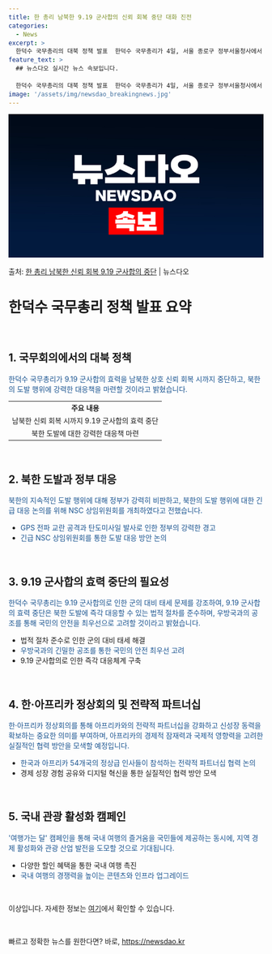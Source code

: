 ```yaml
---
title: 한 총리 남북한 9.19 군사합의 신뢰 회복 중단 대화 진전
categories:
  - News
excerpt: >
  한덕수 국무총리의 대북 정책 발표  한덕수 국무총리가 4일, 서울 종로구 정부서울청사에서 열린 제25회 국무…
feature_text: >
  ## 뉴스다오 실시간 뉴스 속보입니다.

  한덕수 국무총리의 대북 정책 발표  한덕수 국무총리가 4일, 서울 종로구 정부서울청사에서 열린 제25회 국무…
image: '/assets/img/newsdao_breakingnews.jpg'
---
```


![뉴스다오 속보](/assets/img/newsdao_breakingnews.jpg)

<p>출처: <a href="https://newsdao.kr/4091" rel="dofollow">한 총리 남북한 신뢰 회복 9.19 군사합의 중단</a> | 뉴스다오</p>

<h1>한덕수 국무총리 정책 발표 요약</h1>

<p data-ke-size="size16">&nbsp;</p>

<h2 data-ke-size="size26">1. 국무회의에서의 대북 정책</h2>

<p><span style="color: #1a5490;">한덕수 국무총리가 9.19 군사합의 효력을 남북한 상호 신뢰 회복 시까지 중단하고, 북한의 도발 행위에 강력한 대응책을 마련할 것이라고 밝혔습니다.</span></p>

<table>
<tbody>
<tr>
<td style="text-align: center; height: 17px;"><b>주요 내용</b></td>
</tr>
<tr>
<td style="text-align: center; height: 17px;">남북한 신뢰 회복 시까지 9.19 군사합의 효력 중단</td>
</tr>
<tr>
<td style="text-align: center; height: 17px;">북한 도발에 대한 강력한 대응책 마련</td>
</tr>
</tbody>
</table>

<p data-ke-size="size16">&nbsp;</p>

<h2 data-ke-size="size26">2. 북한 도발과 정부 대응</h2>

<p><span style="color: #1a5490;">북한의 지속적인 도발 행위에 대해 정부가 강력히 비판하고, 북한의 도발 행위에 대한 긴급 대응 논의를 위해 NSC 상임위원회를 개최하였다고 전했습니다.</span></p>

<ul>
<li><span style="color: #1a5490;">GPS 전파 교란 공격과 탄도미사일 발사로 인한 정부의 강력한 경고</span></li>
<li><span style="color: #1a5490;">긴급 NSC 상임위원회를 통한 도발 대응 방안 논의</span></li>
</ul>

<p data-ke-size="size16">&nbsp;</p>

<h2 data-ke-size="size26">3. 9.19 군사합의 효력 중단의 필요성</h2>

<p><span style="color: #1a5490;">한덕수 국무총리는 9.19 군사합의로 인한 군의 대비 태세 문제를 강조하여, 9.19 군사합의 효력 중단은 북한 도발에 즉각 대응할 수 있는 법적 절차를 준수하며, 우방국과의 공조를 통해 국민의 안전을 최우선으로 고려할 것이라고 밝혔습니다.</span></p>

<ul>
<li>법적 절차 준수로 인한 군의 대비 태세 해결</li>
<li><span style="color: #1a5490;">우방국과의 긴밀한 공조를 통한 국민의 안전 최우선 고려</span></li>
<li>9.19 군사합의로 인한 즉각 대응체계 구축</li>
</ul>

<p data-ke-size="size16">&nbsp;</p>

<h2 data-ke-size="size26">4. 한·아프리카 정상회의 및 전략적 파트너십</h2>

<p><span style="color: #1a5490;">한·아프리카 정상회의를 통해 아프리카와의 전략적 파트너십을 강화하고 신성장 동력을 확보하는 중요한 의미를 부여하며, 아프리카의 경제적 잠재력과 국제적 영향력을 고려한 실질적인 협력 방안을 모색할 예정입니다.</span></p>

<ul>
<li><span style="color: #1a5490;">한국과 아프리카 54개국의 정상급 인사들이 참석하는 전략적 파트너십 협력 논의</span></li>
<li>경제 성장 경험 공유와 디지털 혁신을 통한 실질적인 협력 방안 모색</li>
</ul>

<p data-ke-size="size16">&nbsp;</p>

<h2 data-ke-size="size26">5. 국내 관광 활성화 캠페인</h2>

<p><span style="color: #1a5490;">'여행가는 달' 캠페인을 통해 국내 여행의 즐거움을 국민들에 제공하는 동시에, 지역 경제 활성화와 관광 산업 발전을 도모할 것으로 기대됩니다.</span></p>

<ul>
<li>다양한 할인 혜택을 통한 국내 여행 촉진</li>
<li><span style="color: #1a5490;">국내 여행의 경쟁력을 높이는 콘텐츠와 인프라 업그레이드</span></li>
</ul>

<p data-ke-size="size16">&nbsp;</p>

<p>이상입니다. 자세한 정보는 <a href="https://newsdao.kr/4091">여기</a>에서 확인할 수 있습니다.</p>

<p data-ke-size="size16">&nbsp;</p> 

빠르고 정확한 뉴스를 원한다면? 바로, <a href="https://newsdao.kr" rel="dofollow">https://newsdao.kr</a>



